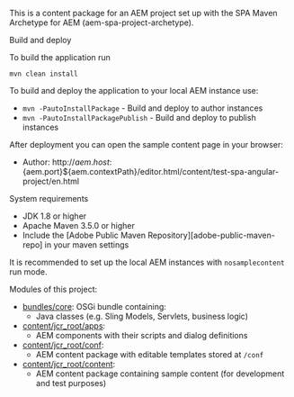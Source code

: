 This is a content package for an AEM project set up with the SPA Maven Archetype for AEM (aem-spa-project-archetype).

Build and deploy

To build the application run

```
mvn clean install
```

To build and deploy the application to your local AEM instance use:

* `mvn -PautoInstallPackage` - Build and deploy to author instances
* `mvn -PautoInstallPackagePublish` - Build and deploy to publish instances

After deployment you can open the sample content page in your browser:

* Author: http://${aem.host}:${aem.port}${aem.contextPath}/editor.html/content/test-spa-angular-project/en.html

System requirements

* JDK 1.8 or higher
* Apache Maven 3.5.0 or higher
* Include the [Adobe Public Maven Repository][adobe-public-maven-repo] in your maven settings

It is recommended to set up the local AEM instances with `nosamplecontent` run mode.

Modules of this project:

* [bundles/core](bundles/core/): OSGi bundle containing:
  * Java classes (e.g. Sling Models, Servlets, business logic)
* [content/jcr_root/apps](content/jcr_root/apps/):
  * AEM components with their scripts and dialog definitions
* [content/jcr_root/conf](content/jcr_root/conf/): 
  * AEM content package with editable templates stored at `/conf`
* [content/jcr_root/content](content/jcr_root/content/): 
  * AEM content package containing sample content (for development and test purposes)
